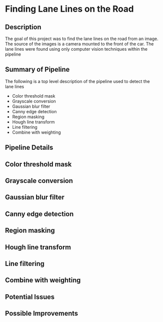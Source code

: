 # **Finding Lane Lines on the Road** 

## Description

The goal of this project was to find the lane lines on the road from an image. The source of the images is a camera mounted to the front of the car. The lane lines were found using only computer vision techniques within the pipeline


## Summary of Pipeline

The following is a top level description of the pipeline used to detect the lane lines

* Color threshold mask
* Grayscale conversion
* Gaussian blur filter
* Canny edge detection
* Region masking
* Hough line transform
* Line filtering
* Combine with weighting 

## Pipeline Details

**Color threshold mask**
---
**Grayscale conversion**
---
**Gaussian blur filter**
---
**Canny edge detection**
---
**Region masking**
---
**Hough line transform**
---
**Line filtering**
---
**Combine with weighting**
---

## Potential Issues

## Possible Improvements
